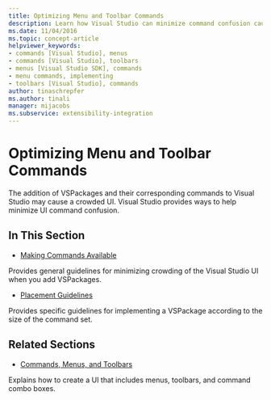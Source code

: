 ```yaml
---
title: Optimizing Menu and Toolbar Commands
description: Learn how Visual Studio can minimize command confusion caused by adding VSPackages and their corresponding commands.
ms.date: 11/04/2016
ms.topic: concept-article
helpviewer_keywords:
- commands [Visual Studio], menus
- commands [Visual Studio], toolbars
- menus [Visual Studio SDK], commands
- menu commands, implementing
- toolbars [Visual Studio], commands
author: tinaschrepfer
ms.author: tinali
manager: mijacobs
ms.subservice: extensibility-integration
---
```

# Optimizing Menu and Toolbar Commands

The addition of VSPackages and their corresponding commands to Visual Studio may cause a crowded UI. Visual Studio provides ways to help minimize UI command confusion.

## In This Section
- [Making Commands Available](../../extensibility/internals/making-commands-available.md)

 Provides general guidelines for minimizing crowding of the Visual Studio UI when you add VSPackages.

- [Placement Guidelines](../../extensibility/internals/command-placement-guidelines.md)

 Provides specific guidelines for implementing a VSPackage according to the size of the command set.

## Related Sections
- [Commands, Menus, and Toolbars](../../extensibility/internals/commands-menus-and-toolbars.md)

 Explains how to create a UI that includes menus, toolbars, and command combo boxes.
